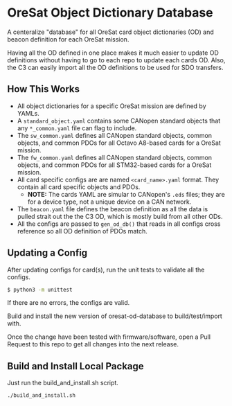 # OreSat Object Dictionary Database

A centeralize "database" for all OreSat card object dictionaries (OD) and
beacon definition for each OreSat mission.

Having all the OD defined in one place makes it much easier to update
OD definitions without having to go to each repo to update each cards OD.
Also, the C3 can easily import all the OD definitions to be used for SDO
transfers.

## How This Works

- All object dictionaries for a specific OreSat mission are defined by YAMLs.
- A `standard_object.yaml` contains some CANopen standard objects that any
  `*_common.yaml` file can flag to include.
- The `sw_common.yaml` defines all CANopen standard objects, common objects,
  and common PDOs for all Octavo A8-based cards for a OreSat mission.
- The `fw_common.yaml` defines all CANopen standard objects, common objects,
  and common PDOs for all STM32-based cards for a OreSat mission.
- All card specific configs are are named `<card_name>.yaml` format.
  They contain all card specific objects and PDOs.
  - **NOTE:** The cards YAML are simular to CANopen's `.eds` files; they are for
    a device type, not a unique device on a CAN network.
- The `beacon.yaml` file defines the beacon definition as all the data is pulled
  strait out the the C3 OD, which is mostly build from all other ODs.
- All the configs are passed to `gen_od_db()` that reads in all configs
  cross reference so all OD definition of PDOs match.

## Updating a Config

After updating configs for card(s), run the unit tests to validate all the configs.

```bash
$ python3 -m unittest
```

If there are no errors, the configs are valid.

Build and install the new version of oresat-od-database to build/test/import with.

Once the change have been tested with firmware/software, open a Pull
Request to this repo to get all changes into the next release.

## Build and Install Local Package

Just run the build_and_install.sh script.

```bash
./build_and_install.sh
```
